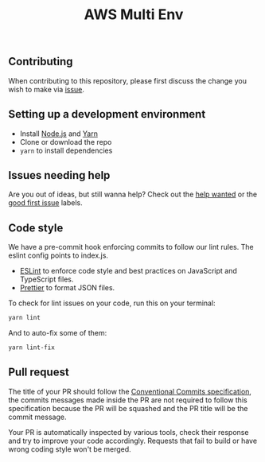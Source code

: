 <h1 align="center">AWS Multi Env</h1><br>

## Contributing

When contributing to this repository, please first discuss the change you wish to make via [issue](https://github.com/DiogoAbu/aws-multi-env/issues).

## Setting up a development environment

- Install [Node.js](https://nodejs.org/) and [Yarn](https://classic.yarnpkg.com)
- Clone or download the repo
- `yarn` to install dependencies

## Issues needing help

Are you out of ideas, but still wanna help? Check out the [help wanted](https://github.com/DiogoAbu/aws-multi-env/issues?q=is%3Aissue+is%3Aopen+label%3A%22help+wanted%22) or the [good first issue](https://github.com/DiogoAbu/aws-multi-env/issues?q=is%3Aissue+is%3Aopen+label%3A%22good+first+issue%22) labels.

## Code style

We have a pre-commit hook enforcing commits to follow our lint rules. The eslint config points to index.js.

- [ESLint](https://eslint.org/) to enforce code style and best practices on JavaScript and TypeScript files.
- [Prettier](https://prettier.io/) to format JSON files.

To check for lint issues on your code, run this on your terminal:

```sh
yarn lint
```
And to auto-fix some of them:
```sh
yarn lint-fix
```

## Pull request

The title of your PR should follow the [Conventional Commits specification](https://www.conventionalcommits.org/en/v1.0.0/), the commits messages made inside the PR are not required to follow this specification because the PR will be squashed and the PR title will be the commit message.

Your PR is automatically inspected by various tools, check their response and try to improve your code accordingly. Requests that fail to build or have wrong coding style won't be merged.
